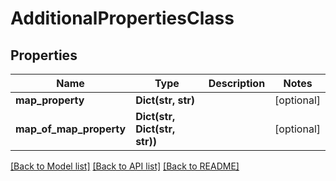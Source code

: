 # AdditionalPropertiesClass


## Properties
Name | Type | Description | Notes
------------ | ------------- | ------------- | -------------
**map_property** | **Dict(str, str)** |  | [optional] 
**map_of_map_property** | **Dict(str, Dict(str, str))** |  | [optional] 

[[Back to Model list]](../README.md#documentation-for-models) [[Back to API list]](../README.md#documentation-for-api-endpoints) [[Back to README]](../README.md)


